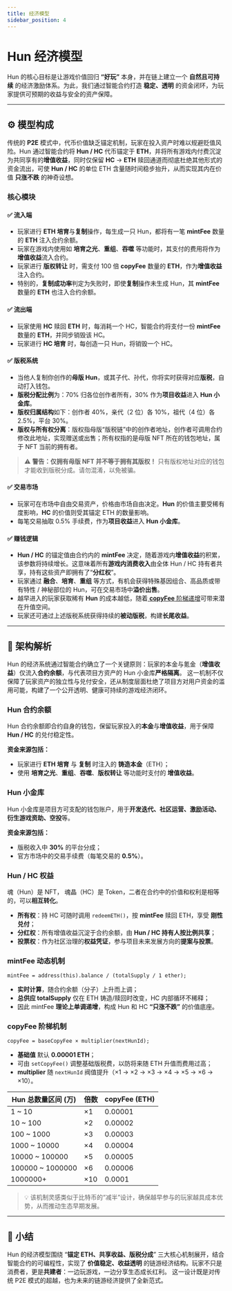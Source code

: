 ```yaml
---
title: 经济模型
sidebar_position: 4
---
```


# Hun 经济模型

Hun 的核心目标是让游戏价值回归 **“好玩”** 本身，并在链上建立一个 **自然且可持续** 的经济激励体系。为此，我们通过智能合约打造 **稳定、透明** 的资金闭环，为玩家提供可预期的收益与安全的资产保障。

---

## ⚙️ 模型构成

传统的 **P2E** 模式中，代币价值缺乏锚定机制，玩家在投入资产时难以规避贬值风险。Hun 通过智能合约将 **Hun / HC** 代币锚定于 **ETH**，并将所有游戏内付费沉淀为共同享有的**增值收益**，同时仅保留 **HC** → **ETH** 赎回通道而彻底杜绝其他形式的资金流出，可使 **Hun / HC** 的单位 ETH 含量随时间稳步抬升，从而实现其内在价值 **只涨不跌** 的神奇设想。

### 核心模块

#### ✅ **流入端**

- 玩家进行 **ETH 培育**与**复制**操作，每生成一只 Hun，都将有一笔 **mintFee** 数量的 **ETH** 注入合约余额。
- 玩家在游戏内使用如 **培育之光**、**重组**、**吞噬** 等功能时，其支付的费用将作为**增值收益**流入合约。
- 玩家进行 **版权转让** 时，需支付 100 倍 **copyFee** 数量的 **ETH**，作为**增值收益**注入合约。
- 特别的，**复制成功率**判定为失败时，即使**复制**操作未生成 Hun，其 **mintFee** 数量的 **ETH** 也注入合约余额。

#### ✅ **流出端**

- 玩家使用 **HC** 赎回 **ETH** 时，每消耗一个 HC，智能合约将支付一份 **mintFee** 数量的 **ETH**，并同步销毁该 HC。
- 玩家进行 **HC 培育** 时，每创造一只 Hun，将销毁一个 HC。

#### ✅ **版税系统**

- 当他人复制你创作的**母版 Hun**，或其子代、孙代，你将实时获得对应**版税**，自动打入钱包。
- **版税分配比例**为：70% 归各位创作者所有，30% 作为**项目收益**进入 **Hun 小金库**。
- **版权归属结构**如下：创作者 40%，亲代（2 位）各 10%，祖代（4 位）各 2.5%，平台 30%。
- **版权与所有权分离**：版权指母版“版税链”中的创作者地址，创作者可调用合约修改此地址，实现赠送或出售；所有权指的是母版 NFT 所在的钱包地址，属于 NFT 当前的拥有者。

> ⚠️ **警告：仅拥有母版 NFT 并不等于拥有其版权！** 只有版权地址对应的钱包才能收到版税分成。请勿混淆，以免被骗。


#### ✅ **交易市场**

- 玩家可在市场中自由交易资产，价格由市场自由决定。**Hun** 的价值主要受稀有度影响，**HC** 的价值则受其锚定 ETH 的数量影响。
- 每笔交易抽取 0.5% 手续费，作为**项目收益**进入 **Hun 小金库**。

#### ✅ **赚钱逻辑**

- **Hun / HC** 的锚定值由合约内的 **mintFee** 决定，随着游戏内**增值收益**的积累，该参数将持续增长。这意味着所有**游戏内消费收入**由全体 Hun / HC 持有者共享，持有这些资产即拥有了“**分红权**”。
- 玩家通过 **融合**、**培育**、**重组** 等方式，有机会获得特殊基因组合、高品质或带有特性 / 神秘部位的 Hun，可在交易市场中**溢价出售**。
- 越早进入的玩家获取稀有 **Hun** 的成本越低，随着[ **copyFee** 阶梯递增](/docs/白皮书/经济模型#copyfee-阶梯机制)可带来潜在升值空间。
- 玩家还可通过上述版税系统获得持续的**被动版税**，构建**长尾收益**。

---

## 🧩 架构解析

Hun 的经济系统通过智能合约确立了一个关键原则：玩家的本金与氪金（**增值收益**）仅流入**合约余额**，与代表项目方资产的 Hun 小金库**严格隔离**。
这一机制不仅保障了玩家资产的独立性与兑付安全，还从制度层面杜绝了项目方对用户资金的滥用可能，构建了一个公开透明、健康可持续的游戏经济闭环。


### Hun 合约余额

Hun 合约余额即合约自身的钱包，保留玩家投入的**本金**与**增值收益**，用于保障 **Hun / HC** 的兑付稳定性。

**资金来源包括：**
- 玩家进行 **ETH 培育** 与 **复制** 时注入的 **铸造本金**（ETH）；
- 使用 **培育之光**、**重组**、**吞噬**、**版权转让** 等功能时支付的 **增值收益**。

### Hun 小金库

Hun 小金库是项目方可支配的钱包账户，用于**开发迭代、社区运营、激励活动、衍生游戏资助、空投**等。

**资金来源包括：**
- 版税收入中 **30%** 的平台分成；
- 官方市场中的交易手续费（每笔交易的 **0.5%**）。

### Hun / HC 权益

魂（Hun）是 NFT， 魂晶（HC）是 Token，二者在合约中的价值和权利是相等的，可以**相互转化**。

* **所有权**：持 HC 可随时调用 `redeemETH()`，按 **mintFee** 赎回 ETH，享受 **刚性兑付**；
* **分红权**：所有增值收益沉淀于合约余额，由 **Hun / HC 持有人按比例共享**；
* **投票权**：作为社区治理的**权益凭证**，参与项目未来发展方向的**提案与投票**。


### mintFee 动态机制

```solidity
mintFee = address(this).balance / (totalSupply / 1 ether);
```

* **实时计算**，随合约余额（分子）上升而上调；
* **总供应 totalSupply** 仅在 ETH 铸造/赎回时改变，HC 内部循环不稀释；
* 因此 mintFee **理论上单调递增**，构成 Hun 和 HC **“只涨不跌”** 的价值底座。 

### copyFee 阶梯机制

```solidity
copyFee = baseCopyFee × multiplier(nextHunId);
```

* **基础值** 默认 **0.00001 ETH**；
* 可由 `setCopyFee()` 调整基础版税费，以防将来随 ETH 升值而费用过高；
* **multiplier** 随 `nextHunId` 阀值提升（×1 → ×2 → ×3 → ×4 → ×5 → ×6 → ×10）。

| **Hun 总数量区间 (万)** | **倍数** | **copyFee (ETH)** |
| ----------------- | ------ | ----------------- |
| 1 \~ 10           | ×1     | 0.00001           |
| 10 \~ 100         | ×2     | 0.00002           |
| 100 \~ 1000       | ×3     | 0.00003           |
| 1000 \~ 10000     | ×4     | 0.00004           |
| 10000 \~ 100000   | ×5     | 0.00005           |
| 100000 \~ 1000000 | ×6     | 0.00006           |
| 1000000+          | ×10    | 0.0001            |

> 💡 该机制灵感类似于比特币的“减半”设计，确保越早参与的玩家越具成本优势，从而推动生态早期发展。

---

## 🧠 小结

Hun 的经济模型围绕 “**锚定 ETH、共享收益、版税分成**” 三大核心机制展开，结合智能合约的可编程性，实现了 **价值稳定、收益透明** 的链游经济结构。玩家不只是消费者，更是**共建者**：一边玩游戏，一边分享生态成长红利。
这一设计既是对传统 P2E 模式的超越，也为未来的链游经济提供了全新范式。
